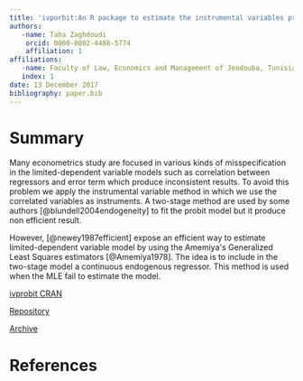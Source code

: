 ```yaml
---
title: 'ivporbit:An R package to estimate the instrumental variables probit model'
authors: 
   -name: Taha Zaghdoudi
    orcid: 0000-0002-4488-5774
    affiliation: 1
affiliations:
   -name: Faculty of Law, Economics and Management of Jendouba, Tunisia
   index: 1
date: 13 December 2017
bibliography: paper.bib
---
```


# Summary
Many econometrics study are focused in various kinds of misspecification
in the limited-dependent variable models such as correlation between
regressors and error term which produce inconsistent results. To avoid
this problem we apply the instrumental variable method in which we use
the correlated variables as instruments. A two-stage method are used by
some authors [@blundell2004endogeneity] to fit the probit model but
it produce non efficient result.

However, [@newey1987efficient] expose an efficient way to
estimate limited-dependent variable model by using the Amemiya's
Generalized Least Squares estimators [@Amemiya1978]. The idea is to
include in the two-stage model a continuous endogenous regressor. This
method is used when the MLE fail to estimate the model.

[ivprobit CRAN](https://cran.r-project.org/web/packages/ivprobit/index.html)

[Repository](https://github.com/cran/ivprobit)

[Archive](https://zenodo.org/record/1109726#.Wi_UzlXibIU)

# References
